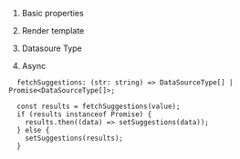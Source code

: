 1. Basic properties


2. Render template


3. Datasoure Type


4. Async
```
  fetchSuggestions: (str: string) => DataSourceType[] | Promise<DataSourceType[]>;

  const results = fetchSuggestions(value);
  if (results instanceof Promise) {
    results.then((data) => setSuggestions(data));
  } else {
    setSuggestions(results);
  }
```


